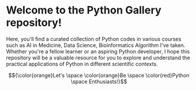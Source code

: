 # Welcome to the Python Gallery repository!

Here, you'll find a curated collection of Python codes in various courses such as AI in Medicine, Data Science, Bioinformatics Algorithm I've taken. Whether you're a fellow learner or an aspiring Python developer, I hope this repository will be a valuable resource for you to explore and understand the practical applications of Python in different scientific contexts.

$${\color{orange}Let's \space \color{orange}Be \space \color{red}Python \space Enthusiasts!}$$

